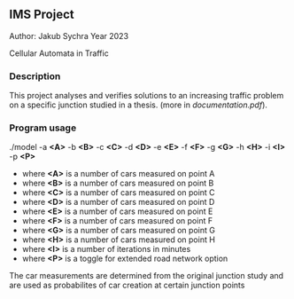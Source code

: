 ## IMS Project
Author: Jakub Sychra 
Year 2023

Cellular Automata in Traffic

### Description

This project analyses and verifies solutions to an increasing traffic problem on a specific junction studied in a thesis. (more in *documentation.pdf*).

### Program usage

./model -a <b>\<A></b> -b <b>\<B></b> -c <b>\<C></b> -d <b>\<D></b> -e <b>\<E></b> -f <b>\<F></b> -g <b>\<G></b> -h <b>\<H></b> -i <b>\<I></b> -p <b>\<P></b>

* where <b>\<A></b> is a number of cars measured on point A 
* where <b>\<B></b> is a number of cars measured on point B 
* where <b>\<C></b> is a number of cars measured on point C 
* where <b>\<D></b> is a number of cars measured on point D 
* where <b>\<E></b> is a number of cars measured on point E 
* where <b>\<F></b> is a number of cars measured on point F 
* where <b>\<G></b> is a number of cars measured on point G 
* where <b>\<H></b> is a number of cars measured on point H 
* where <b>\<I></b> is a number of iterations in minutes
* where <b>\<P></b> is a toggle for extended road network option

The car measurements are determined from the original junction study and are used as probabilites of car creation at certain junction points